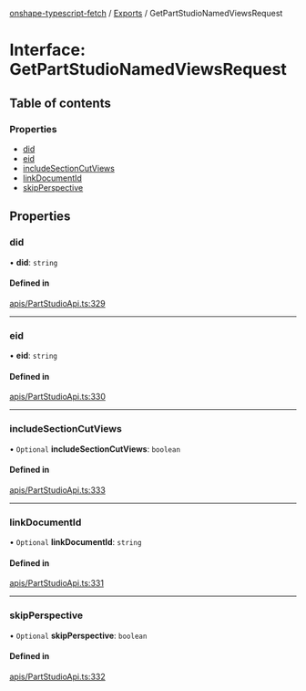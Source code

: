 [onshape-typescript-fetch](../README.md) / [Exports](../modules.md) / GetPartStudioNamedViewsRequest

# Interface: GetPartStudioNamedViewsRequest

## Table of contents

### Properties

- [did](GetPartStudioNamedViewsRequest.md#did)
- [eid](GetPartStudioNamedViewsRequest.md#eid)
- [includeSectionCutViews](GetPartStudioNamedViewsRequest.md#includesectioncutviews)
- [linkDocumentId](GetPartStudioNamedViewsRequest.md#linkdocumentid)
- [skipPerspective](GetPartStudioNamedViewsRequest.md#skipperspective)

## Properties

### did

• **did**: `string`

#### Defined in

[apis/PartStudioApi.ts:329](https://github.com/toebes/onshape-typescript-fetch/blob/3e11ae1/apis/PartStudioApi.ts#L329)

___

### eid

• **eid**: `string`

#### Defined in

[apis/PartStudioApi.ts:330](https://github.com/toebes/onshape-typescript-fetch/blob/3e11ae1/apis/PartStudioApi.ts#L330)

___

### includeSectionCutViews

• `Optional` **includeSectionCutViews**: `boolean`

#### Defined in

[apis/PartStudioApi.ts:333](https://github.com/toebes/onshape-typescript-fetch/blob/3e11ae1/apis/PartStudioApi.ts#L333)

___

### linkDocumentId

• `Optional` **linkDocumentId**: `string`

#### Defined in

[apis/PartStudioApi.ts:331](https://github.com/toebes/onshape-typescript-fetch/blob/3e11ae1/apis/PartStudioApi.ts#L331)

___

### skipPerspective

• `Optional` **skipPerspective**: `boolean`

#### Defined in

[apis/PartStudioApi.ts:332](https://github.com/toebes/onshape-typescript-fetch/blob/3e11ae1/apis/PartStudioApi.ts#L332)

